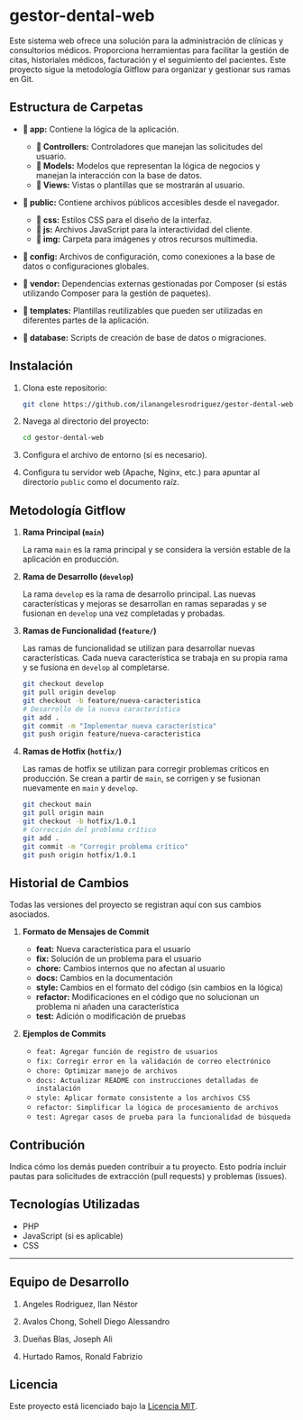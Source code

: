 # gestor-dental-web

Este sistema web ofrece una solución para la administración de clínicas y consultorios médicos. Proporciona herramientas para facilitar la gestión de citas, historiales médicos, facturación y el seguimiento del pacientes. Este proyecto sigue la metodología Gitflow para organizar y gestionar sus ramas en Git.

## Estructura de Carpetas

- **📂 app:** Contiene la lógica de la aplicación.
  - **📁 Controllers:** Controladores que manejan las solicitudes del usuario.
  - **📁 Models:** Modelos que representan la lógica de negocios y manejan la interacción con la base de datos.
  - **📁 Views:** Vistas o plantillas que se mostrarán al usuario.

- **📂 public:** Contiene archivos públicos accesibles desde el navegador.
  - **📁 css:** Estilos CSS para el diseño de la interfaz.
  - **📁 js:** Archivos JavaScript para la interactividad del cliente.
  - **📁 img:** Carpeta para imágenes y otros recursos multimedia.

- **📂 config:** Archivos de configuración, como conexiones a la base de datos o configuraciones globales.

- **📂 vendor:** Dependencias externas gestionadas por Composer (si estás utilizando Composer para la gestión de paquetes).

- **📂 templates:** Plantillas reutilizables que pueden ser utilizadas en diferentes partes de la aplicación.

- **📂 database:** Scripts de creación de base de datos o migraciones.

## Instalación

1. Clona este repositorio:

    ```bash
    git clone https://github.com/ilanangelesrodriguez/gestor-dental-web.git
    ```

2. Navega al directorio del proyecto:

    ```bash
    cd gestor-dental-web
    ```

3. Configura el archivo de entorno (si es necesario).

4. Configura tu servidor web (Apache, Nginx, etc.) para apuntar al directorio `public` como el documento raíz.

## Metodología Gitflow

1. **Rama Principal (`main`)**

    La rama `main` es la rama principal y se considera la versión estable de la aplicación en producción.


2. **Rama de Desarrollo (`develop`)**

    La rama `develop` es la rama de desarrollo principal. Las nuevas características y mejoras se desarrollan en ramas separadas y se fusionan en `develop` una vez completadas y probadas.


3. **Ramas de Funcionalidad (`feature/`)**

    Las ramas de funcionalidad se utilizan para desarrollar nuevas características. Cada nueva característica se trabaja en su propia rama y se fusiona en `develop` al completarse.

    ```bash
    git checkout develop
    git pull origin develop
    git checkout -b feature/nueva-caracteristica
    # Desarrollo de la nueva característica
    git add .
    git commit -m "Implementar nueva característica"
    git push origin feature/nueva-caracteristica
    ```

4. **Ramas de Hotfix (`hotfix/`)**

    Las ramas de hotfix se utilizan para corregir problemas críticos en producción. Se crean a partir de `main`, se corrigen y se fusionan nuevamente en `main` y `develop`.

    ```bash
    git checkout main
    git pull origin main
    git checkout -b hotfix/1.0.1
    # Corrección del problema crítico
    git add .
    git commit -m "Corregir problema crítico"
    git push origin hotfix/1.0.1
    ```

## Historial de Cambios

Todas las versiones del proyecto se registran aquí con sus cambios asociados.

1. **Formato de Mensajes de Commit**

    - **feat:** Nueva característica para el usuario
    - **fix:** Solución de un problema para el usuario
    - **chore:** Cambios internos que no afectan al usuario
    - **docs:** Cambios en la documentación
    - **style:** Cambios en el formato del código (sin cambios en la lógica)
    - **refactor:** Modificaciones en el código que no solucionan un problema ni añaden una característica
    - **test:** Adición o modificación de pruebas
    
2. **Ejemplos de Commits**

    - `feat: Agregar función de registro de usuarios`
    - `fix: Corregir error en la validación de correo electrónico`
    - `chore: Optimizar manejo de archivos`
    - `docs: Actualizar README con instrucciones detalladas de instalación`
    - `style: Aplicar formato consistente a los archivos CSS`
    - `refactor: Simplificar la lógica de procesamiento de archivos`
    - `test: Agregar casos de prueba para la funcionalidad de búsqueda`

## Contribución

Indica cómo los demás pueden contribuir a tu proyecto. Esto podría incluir pautas para solicitudes de extracción (pull requests) y problemas (issues).

## Tecnologías Utilizadas

- PHP
- JavaScript (si es aplicable)
- CSS

---

## Equipo de Desarrollo

1. Angeles Rodriguez, Ilan Néstor

2. Avalos Chong, Sohell Diego Alessandro

3. Dueñas Blas, Joseph Ali

4. Hurtado Ramos, Ronald Fabrizio

## Licencia

Este proyecto está licenciado bajo la [Licencia MIT](LICENSE).

